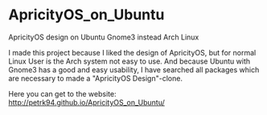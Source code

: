 # ApricityOS_on_Ubuntu
ApricityOS design on Ubuntu Gnome3 instead Arch Linux

I made this project because I liked the design of ApricityOS, but for normal Linux User is the Arch system not easy to use. And because Ubuntu with Gnome3 has a good and easy usability, I have searched all packages which are necessary to made a "ApricityOS Design"-clone.

Here you can get to the website: http://petrk94.github.io/ApricityOS_on_Ubuntu/
